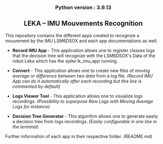 
<H3 align="center">Python version : 3.9.13 </H3>

<H2 align="center">LEKA – IMU Mouvements Recognition </H2>

This repository contains the different apps created to recognize a mouvement by the IMU LSM6DSOX and each app documentations as well.


- <b>Record IMU App </b> - This application allows one to register classes logs that the decision tree will recognize with the LSM6DSOX's Data of the robot Leka which has the spike lk_imu_app running.

- <b>Convert</b> - This application allows one to create new files of <i>moving average</i> or <i>difference between two data</i> from a log file. <i>(Record IMU App can do it automatically after each recording but this line is commented by default)</i>

- <b>Logs Viewer Tool</b> - This application allows one to visualize logs recordings. <i>(Possibility to superpose Raw Logs with Moving Average Logs for instance)</i>

- <b> Decision Tree Generator </b> - This algorithm allows one to generate easily a decision tree from logs recordings. <i>(Easily configurable in one line in the terminal)</i>

Further information of each app in their respective folder. <i>(README.md)</i>

